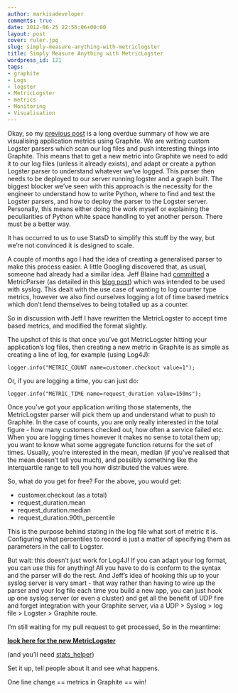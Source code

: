 ```yaml
---
author: markisadeveloper
comments: true
date: 2012-06-25 22:56:06+00:00
layout: post
cover: ruler.jpg
slug: simply-measure-anything-with-metriclogster
title: Simply Measure Anything with MetricLogster
wordpress_id: 121
tags:
- graphite
- Logs
- logster
- MetricLogster
- metrics
- Monitoring
- Visualisation
---
```


Okay, so my [previous post](http://markisadeveloper.wordpress.com/2012/05/10/meet-graphite/) is a long overdue summary of how we are visualising application metrics using Graphite. We are writing custom Logster parsers which scan our log files and push interesting things into Graphite. This means that to get a new metric into Graphite we need to add it to our log files (unless it already exists), and adapt or create a python Logster parser to understand whatever we’ve logged. This parser then needs to be deployed to our server running logster and a graph built. The biggest blocker we’ve seen with this approach is the necessity for the engineer to understand how to write Python, where to find and test the Logster parsers, and how to deploy the parser to the Logster server. Personally, this means either doing the work myself or explaining the peculiarities of Python white space handling to yet another person. There must be a better way.

It has occurred to us to use StatsD to simplify this stuff by the way, but we’re not convinced it is designed to scale.

A couple of months ago I had the idea of creating a generalised parser to make this process easier. A little Googling discovered that, as usual, someone had already had a similar idea. Jeff Blaine had [committed](https://github.com/jblaine/logster/commit/a6a1da5a3a1ad527f3493cfe4b561893932207ec) a MetricParser (as detailed in this [blog post](http://www.kickflop.net/blog/2012/03/30/any-metric-graphing-with-graphite-and-syslog/)) which was intended to be used with syslog. This dealt with the use case of wanting to log counter type metrics, however we also find ourselves logging a lot of time based metrics which don’t lend themselves to being totalled up as a counter.

So in discussion with Jeff I have rewritten the MetricLogster to accept time based metrics, and modified the format slightly.

The upshot of this is that once you’ve got MetricLogster hitting your application’s log files, then creating a new metric in Graphite is as simple as creating a line of log, for example (using Log4J):


    logger.info("METRIC_COUNT name=customer.checkout value=1");


Or, if you are logging a time, you can just do:


    logger.info("METRIC_TIME name=request_duration value=150ms");


Once you’ve got your application writing those statements, the MetricLogster parser will pick them up and understand what to push to Graphite. In the case of counts, you are only really interested in the total figure - how many customers checked out, how often a service failed etc. When you are logging times however it makes no sense to total them up; you want to know what some aggregate function returns for the set of times. Usually, you’re interested in the mean, median (if you’ve realised that the mean doesn’t tell you much), and possibly something like the interquartile range to tell you how distributed the values were.

So, what do you get for free? For the above, you would get:

* customer.checkout (as a total)
* request_duration.mean
* request_duration.median
* request_duration.90th_percentile

This is the purpose behind stating in the log file what sort of metric it is. Configuring what percentiles to record is just a matter of specifying them as parameters in the call to Logster.

But wait: this doesn’t just work for Log4J! If you can adapt your log format, you can use this for anything! All you have to do is conform to the syntax and the parser will do the rest. And Jeff’s idea of hooking this up to your syslog server is very smart - that way rather than having to wire up the parser and your log file each time you build a new app, you can just hook up one syslog server (or even a cluster) and get all the benefit of UDP fire and forget integration with your Graphite server, via a UDP > Syslog > log file > Logster > Graphite route.

I’m still waiting for my pull request to get processed, So in the meantime:

**[look here for the new MetricLogster](https://github.com/mrmanc/logster/blob/master/parsers/MetricLogster.py)**

(and you’ll need [stats_helper](https://github.com/mrmanc/logster/blob/master/parsers/stats_helper.py))

Set it up, tell people about it and see what happens.

One line change == metrics in Graphite == win!
